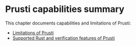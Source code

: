 # Prusti capabilities summary

This chapter documents capabilities and limitations of Prusti:

- [Limitations of Prusti](capabilities/limitations.md)
- [Supported Rust and verification features of Prusti](capabilities/supported.md)